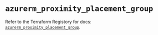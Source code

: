 # `azurerm_proximity_placement_group`

Refer to the Terraform Registory for docs: [`azurerm_proximity_placement_group`](https://www.terraform.io/docs/providers/azurerm/r/proximity_placement_group).
